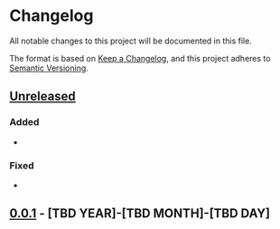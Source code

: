# Changelog

All notable changes to this project will be documented in this file.

The format is based on [Keep a Changelog](https://keepachangelog.com/en/1.0.0/),
and this project adheres to [Semantic
Versioning](https://semver.org/spec/v2.0.0.html).

## [Unreleased]

### Added

-

### Fixed

-

## [0.0.1] - [TBD YEAR]-[TBD MONTH]-[TBD DAY]

[unreleased]: https://github.com/kirillbobyrev/pabi/compare/v0.0.1...HEAD
[0.0.1]: https://github.com/kirillbobyrev/pabi/releases/tag/v0.0.1
